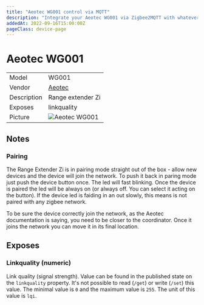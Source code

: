 ```yaml
---
title: "Aeotec WG001 control via MQTT"
description: "Integrate your Aeotec WG001 via Zigbee2MQTT with whatever smart home infrastructure you are using without the vendor's bridge or gateway."
addedAt: 2022-09-16T15:00:00Z
pageClass: device-page
---
```


<!-- !!!! -->
<!-- ATTENTION: This file is auto-generated through docgen! -->
<!-- You can only edit the "Notes"-Section between the two comment lines "Notes BEGIN" and "Notes END". -->
<!-- Do not use h1 or h2 heading within "## Notes"-Section. -->
<!-- !!!! -->

# Aeotec WG001

|     |     |
|-----|-----|
| Model | WG001  |
| Vendor  | [Aeotec](/supported-devices/#v=Aeotec)  |
| Description | Range extender Zi |
| Exposes | linkquality |
| Picture | ![Aeotec WG001](https://www.zigbee2mqtt.io/images/devices/WG001.jpg) |


<!-- Notes BEGIN: You can edit here. Add "## Notes" headline if not already present. -->
## Notes


### Pairing

The Range Extender Zi is in pairing mode straight out of the box - allow new devices and the device will join the network. To push it back in paring mode just push the device button once. The led will fast blinking.
Once the device is paired the led will be always on (or always off. You can select it acting on the button). If the device led is faiding in an out slowly, this means is not paired with any zigbee network.

To be sure the device correctly join the network, as the Aeotec documentation is saying, you need to be closer to the coordinator. Once it joins the network you can move it in its final location.
<!-- Notes END: Do not edit below this line -->




## Exposes

### Linkquality (numeric)
Link quality (signal strength).
Value can be found in the published state on the `linkquality` property.
It's not possible to read (`/get`) or write (`/set`) this value.
The minimal value is `0` and the maximum value is `255`.
The unit of this value is `lqi`.

